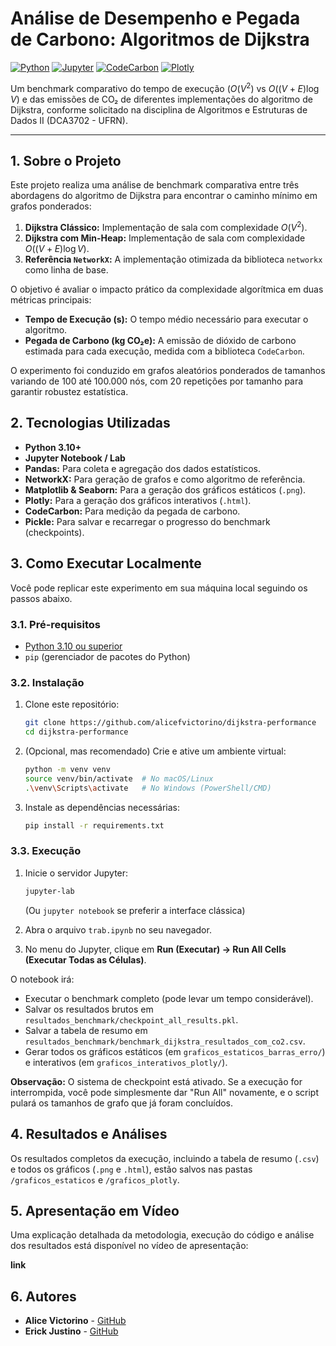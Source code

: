 # Análise de Desempenho e Pegada de Carbono: Algoritmos de Dijkstra

[![Python](https://img.shields.io/badge/Python-3.10%2B-blue?style=for-the-badge&logo=python)](https://www.python.org/)
[![Jupyter](https://img.shields.io/badge/Jupyter-Notebook-orange?style=for-the-badge&logo=jupyter)](https://jupyter.org/)
[![CodeCarbon](https://img.shields.io/badge/CodeCarbon-Medindo%20CO%E2%82%82-brightgreen?style=for-the-badge&logo=leafygreen)](https://github.com/mlco2/codecarbon)
[![Plotly](https://img.shields.io/badge/Plotly-Gr%C3%A1ficos%20Interativos-blueviolet?style=for-the-badge&logo=plotly)](https://plotly.com/)

Um benchmark comparativo do tempo de execução ($O(V^2)$ vs $O((V+E)\log V)$ e das emissões de CO₂ de diferentes implementações do algoritmo de Dijkstra, conforme solicitado na disciplina de Algoritmos e Estruturas de Dados II (DCA3702 - UFRN).

---

## 1. Sobre o Projeto

Este projeto realiza uma análise de benchmark comparativa entre três abordagens do algoritmo de Dijkstra para encontrar o caminho mínimo em grafos ponderados:

1.  **Dijkstra Clássico:** Implementação de sala com complexidade $O(V^2)$.
2.  **Dijkstra com Min-Heap:** Implementação de sala com complexidade $O((V+E)\log V)$.
3.  **Referência `NetworkX`:** A implementação otimizada da biblioteca `networkx` como linha de base.

O objetivo é avaliar o impacto prático da complexidade algorítmica em duas métricas principais:
* **Tempo de Execução (s):** O tempo médio necessário para executar o algoritmo.
* **Pegada de Carbono (kg CO₂e):** A emissão de dióxido de carbono estimada para cada execução, medida com a biblioteca `CodeCarbon`.

O experimento foi conduzido em grafos aleatórios ponderados de tamanhos variando de 100 até 100.000 nós, com 20 repetições por tamanho para garantir robustez estatística.

## 2. Tecnologias Utilizadas

* **Python 3.10+**
* **Jupyter Notebook / Lab**
* **Pandas:** Para coleta e agregação dos dados estatísticos.
* **NetworkX:** Para geração de grafos e como algoritmo de referência.
* **Matplotlib & Seaborn:** Para a geração dos gráficos estáticos (`.png`).
* **Plotly:** Para a geração dos gráficos interativos (`.html`).
* **CodeCarbon:** Para medição da pegada de carbono.
* **Pickle:** Para salvar e recarregar o progresso do benchmark (checkpoints).

## 3. Como Executar Localmente

Você pode replicar este experimento em sua máquina local seguindo os passos abaixo.

### 3.1. Pré-requisitos

* [Python 3.10 ou superior](https://www.python.org/downloads/)
* `pip` (gerenciador de pacotes do Python)

### 3.2. Instalação

1.  Clone este repositório:
    ```bash
    git clone https://github.com/alicefvictorino/dijkstra-performance
    cd dijkstra-performance
    ```

2.  (Opcional, mas recomendado) Crie e ative um ambiente virtual:
    ```bash
    python -m venv venv
    source venv/bin/activate  # No macOS/Linux
    .\venv\Scripts\activate   # No Windows (PowerShell/CMD)
    ```

3.  Instale as dependências necessárias:
    ```bash
    pip install -r requirements.txt
    ```

### 3.3. Execução

1.  Inicie o servidor Jupyter:
    ```bash
    jupyter-lab
    ```
    (Ou `jupyter notebook` se preferir a interface clássica)

2.  Abra o arquivo `trab.ipynb` no seu navegador.

3.  No menu do Jupyter, clique em **Run (Executar) -> Run All Cells (Executar Todas as Células)**.

O notebook irá:
* Executar o benchmark completo (pode levar um tempo considerável).
* Salvar os resultados brutos em `resultados_benchmark/checkpoint_all_results.pkl`.
* Salvar a tabela de resumo em `resultados_benchmark/benchmark_dijkstra_resultados_com_co2.csv`.
* Gerar todos os gráficos estáticos (em `graficos_estaticos_barras_erro/`) e interativos (em `graficos_interativos_plotly/`).

**Observação:** O sistema de checkpoint está ativado. Se a execução for interrompida, você pode simplesmente dar "Run All" novamente, e o script pulará os tamanhos de grafo que já foram concluídos.

## 4. Resultados e Análises

Os resultados completos da execução, incluindo a tabela de resumo (`.csv`) e todos os gráficos (`.png` e `.html`), estão salvos nas pastas `/graficos_estaticos` e `/graficos_plotly`.

## 5. Apresentação em Vídeo

Uma explicação detalhada da metodologia, execução do código e análise dos resultados está disponível no vídeo de apresentação:

**link**

## 6. Autores

* **Alice Victorino** - [GitHub](https://github.com/alicefvictorino)
* **Erick Justino** - [GitHub](https://github.com/erickjustino)
